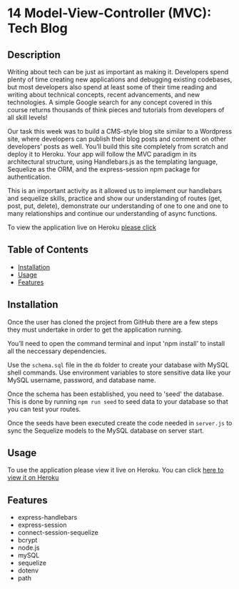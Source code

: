 # 14 Model-View-Controller (MVC): Tech Blog

## Description 
Writing about tech can be just as important as making it. Developers spend plenty of time creating new applications and debugging existing codebases, but most developers also spend at least some of their time reading and writing about technical concepts, recent advancements, and new technologies. A simple Google search for any concept covered in this course returns thousands of think pieces and tutorials from developers of all skill levels!

Our task this week was to build a CMS-style blog site similar to a Wordpress site, where developers can publish their blog posts and comment on other developers’ posts as well. You’ll build this site completely from scratch and deploy it to Heroku. Your app will follow the MVC paradigm in its architectural structure, using Handlebars.js as the templating language, Sequelize as the ORM, and the express-session npm package for authentication.


This is an important activity as it allowed us to implement our handlebars and sequelize skills, practice and show our understanding of routes (get, post, put, delete), demonstrate our understanding of one to one and one to many relationships and continue our understanding of async functions. 

To view the application live on Heroku [please click](https://git.heroku.com/polar-tundra-36305.git) 


## Table of Contents 
- [Installation](#installation)
- [Usage](#usage)
- [Features](#features)

## Installation
Once the user has cloned the project from GitHub there are a few steps they must undertake in order to get the application running.

You’ll need to open the command terminal and input 'npm install' to install all the neccessary dependencies. 

Use the `schema.sql` file in the `db` folder to create your database with MySQL shell commands. Use environment variables to store sensitive data like your MySQL username, password, and database name.

Once the schema has been established, you need to 'seed' the database. 
This is done by running  `npm run seed` to seed data to your database so that you can test your routes.

Once the seeds have been executed create the code needed in `server.js` to sync the Sequelize models to the MySQL database on server start.

## Usage
To use the application please view it live on Heroku. You can click [here to view it on Heroku](https://git.heroku.com/polar-tundra-36305.git)


## Features
- express-handlebars 
- express-session
- connect-session-sequelize
- bcrypt
- node.js
- mySQL
- sequelize
- dotenv 
- path